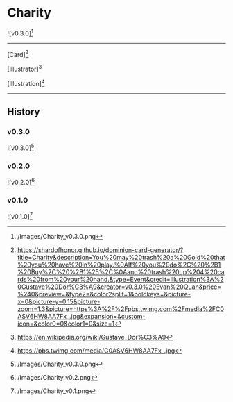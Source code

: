 # Charity

![v0.3.0][^v0.3.0]

---

[Card][^Card]

[Illustrator][^Illustrator]

[Illustration][^Illustration]

---

## History

### v0.3.0

![v0.3.0][^v0.3.0]

### v0.2.0

![v0.2.0][^v0.2.0]

### v0.1.0

![v0.1.0][^v0.1.0]

[^v0.3.0]: /Images/Charity_v0.3.0.png
[^v0.2.0]: /Images/Charity_v0.2.png
[^v0.1.0]: /Images/Charity_v0.1.png
[^Card]: https://shardofhonor.github.io/dominion-card-generator/?title=Charity&description=You%20may%20trash%20a%20Gold%20that%20you%20have%20in%20play.%0AIf%20you%20do%2C%20%2B1%20Buy%2C%20%2B1%25%2C%0Aand%20trash%20up%204%20cards%20from%20your%20hand.&type=Event&credit=Illustration%3A%20Gustave%20Dor%C3%A9&creator=v0.3.0%20Evan%20Quan&price=%240&preview=&type2=&color2split=1&boldkeys=&picture-x=0&picture-y=0.15&picture-zoom=1.3&picture=https%3A%2F%2Fpbs.twimg.com%2Fmedia%2FC0ASV6HW8AA7Fx_.jpg&expansion=&custom-icon=&color0=0&color1=0&size=1
[^Illustrator]: https://en.wikipedia.org/wiki/Gustave_Dor%C3%A9
[^Illustration]: https://pbs.twimg.com/media/C0ASV6HW8AA7Fx_.jpg
